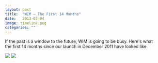 ```yaml
---
layout: post
title:  "WIM – The First 14 Months"
date:   2013-03-04
image: timeline.png
categories: ""
---
```


If the past is a window to the future, WIM is going to be busy. Here's what the first 14 months since our launch in December 2011 have looked like. 

<img src="{{site.baseurl}}/img/blog/timeline-wim-1.png">

<img src="{{site.baseurl}}/img/blog/timeline-wim-2.png">
